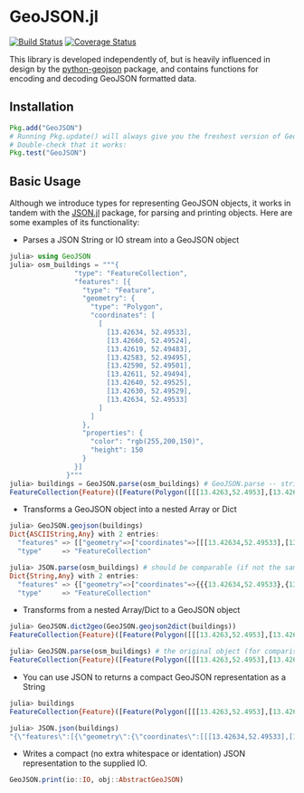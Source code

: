 # GeoJSON.jl

[![Build Status](https://travis-ci.org/JuliaGeo/GeoJSON.jl.svg)](https://travis-ci.org/JuliaGeo/GeoJSON.jl)
[![Coverage Status](https://coveralls.io/repos/JuliaGeo/GeoJSON.jl/badge.svg)](https://coveralls.io/r/JuliaGeo/GeoJSON.jl)

This library is developed independently of, but is heavily influenced in design by the [python-geojson](https://github.com/frewsxcv/python-geojson) package, and contains functions for encoding and decoding GeoJSON formatted data.

## Installation
```julia
Pkg.add("GeoJSON")
# Running Pkg.update() will always give you the freshest version of GeoJSON
# Double-check that it works:
Pkg.test("GeoJSON")
```

## Basic Usage
Although we introduce types for representing GeoJSON objects, it works in tandem with the [JSON.jl](https://github.com/JuliaLang/JSON.jl) package, for parsing and printing objects. Here are some examples of its functionality:

- Parses a JSON String or IO stream into a GeoJSON object
```julia
julia> using GeoJSON
julia> osm_buildings = """{
                "type": "FeatureCollection",
                "features": [{
                  "type": "Feature",
                  "geometry": {
                    "type": "Polygon",
                    "coordinates": [
                      [
                        [13.42634, 52.49533],
                        [13.42660, 52.49524],
                        [13.42619, 52.49483],
                        [13.42583, 52.49495],
                        [13.42590, 52.49501],
                        [13.42611, 52.49494],
                        [13.42640, 52.49525],
                        [13.42630, 52.49529],
                        [13.42634, 52.49533]
                      ]
                    ]
                  },
                  "properties": {
                    "color": "rgb(255,200,150)",
                    "height": 150
                  }
                }]
              }"""
julia> buildings = GeoJSON.parse(osm_buildings) # GeoJSON.parse -- string or stream to AbstractGeoJSON types
FeatureCollection{Feature}([Feature(Polygon([[[13.4263,52.4953],[13.4266,52.4952],[13.4262,52.4948],[13.4258,52.495],[13.4259,52.495],[13.4261,52.4949],[13.4264,52.4952],[13.4263,52.4953],[13.4263,52.4953]]]),["height"=>150,"color"=>"rgb(255,200,150)"])],nothing,nothing)
```

- Transforms a GeoJSON object into a nested Array or Dict

```julia
julia> GeoJSON.geojson(buildings)
Dict{ASCIIString,Any} with 2 entries:
  "features" => [["geometry"=>["coordinates"=>[[[13.42634,52.49533],[13.4266,52…
  "type"     => "FeatureCollection"

julia> JSON.parse(osm_buildings) # should be comparable (if not the same)
Dict{String,Any} with 2 entries:
  "features" => {["geometry"=>["coordinates"=>{{{13.42634,52.49533},{13.4266,52…
  "type"     => "FeatureCollection"
```

- Transforms from a nested Array/Dict to a GeoJSON object

```julia
julia> GeoJSON.dict2geo(GeoJSON.geojson2dict(buildings))
FeatureCollection{Feature}([Feature(Polygon([[[13.4263,52.4953],[13.4266,52.4952],[13.4262,52.4948],[13.4258,52.495],[13.4259,52.495],[13.4261,52.4949],[13.4264,52.4952],[13.4263,52.4953],[13.4263,52.4953]]]),["height"=>150,"color"=>"rgb(255,200,150)"])],nothing,nothing)

julia> GeoJSON.parse(osm_buildings) # the original object (for comparison)
FeatureCollection{Feature}([Feature(Polygon([[[13.4263,52.4953],[13.4266,52.4952],[13.4262,52.4948],[13.4258,52.495],[13.4259,52.495],[13.4261,52.4949],[13.4264,52.4952],[13.4263,52.4953],[13.4263,52.4953]]]),["height"=>150,"color"=>"rgb(255,200,150)"])],nothing,nothing)
```

- You can use JSON to returns a compact GeoJSON representation as a String

```julia
julia> buildings
FeatureCollection{Feature}([Feature(Polygon([[[13.4263,52.4953],[13.4266,52.4952],[13.4262,52.4948],[13.4258,52.495],[13.4259,52.495],[13.4261,52.4949],[13.4264,52.4952],[13.4263,52.4953],[13.4263,52.4953]]]),["height"=>150,"color"=>"rgb(255,200,150)"])],nothing,nothing)

julia> JSON.json(buildings)
"{\"features\":[{\"geometry\":{\"coordinates\":[[[13.42634,52.49533],[13.4266,52.49524],[13.42619,52.49483],[13.42583,52.49495],[13.4259,52.49501],[13.42611,52.49494],[13.4264,52.49525],[13.4263,52.49529],[13.42634,52.49533]]]},\"properties\":{\"height\":150,\"color\":\"rgb(255,200,150)\"}}],\"bbox\":null,\"crs\":null}"
```

- Writes a compact (no extra whitespace or identation) JSON representation to the supplied IO.

```julia
GeoJSON.print(io::IO, obj::AbstractGeoJSON)
```
